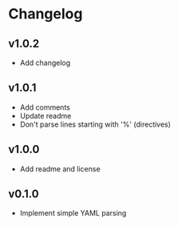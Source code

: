# Changelog

## v1.0.2

- Add changelog

## v1.0.1

- Add comments
- Update readme
- Don't parse lines starting with '%' (directives)

## v1.0.0

- Add readme and license

## v0.1.0

- Implement simple YAML parsing


